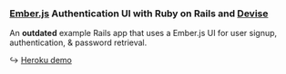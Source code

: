 ### [Ember.js](http://emberjs.com) Authentication UI with Ruby on Rails and [Devise](https://github.com/plataformatec/devise)

An **outdated** example Rails app that uses a Ember.js UI for user signup, authentication, & password retrieval.

↪ [Heroku demo](http://ember-devise.herokuapp.com)
